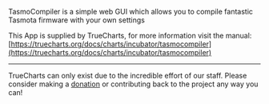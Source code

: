 TasmoCompiler is a simple web GUI which allows you to compile fantastic Tasmota firmware with your own settings


This App is supplied by TrueCharts, for more information visit the manual: [https://truecharts.org/docs/charts/incubator/tasmocompiler](https://truecharts.org/docs/charts/incubator/tasmocompiler)

---

TrueCharts can only exist due to the incredible effort of our staff.
Please consider making a [donation](https://truecharts.org/docs/about/sponsor) or contributing back to the project any way you can!
